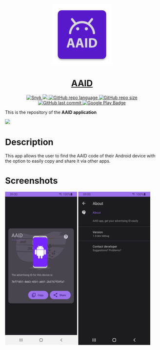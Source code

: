 <p align="center">
  <img src="https://github.com/figonzal1/AAID/blob/main/app/src/main/res/mipmap-xxxhdpi/ic_launcher.png" width="200" height="200">
</p>
<h1 align="center"><a href="https://play.google.com/store/apps/details?id=cl.figonzal.aaid">AAID</a></h1>

<p align="center">

  <a href="https://snyk.io/test/github/figonzal1/LastQuakeChile?targetFile=app/build.gradle" >
        <img alt="Snyk" src="https://snyk.io/test/github/figonzal1/LastQuakeChile/badge.svg?targetFile=app/build.gradle" >
  </a>

  <a href="https://www.codefactor.io/repository/github/figonzal1/aaid" >
        <img src="https://www.codefactor.io/repository/github/figonzal1/aaid/badge" >
  </a>

  <a href="https://img.shields.io/github/languages/top/figonzal1/AAID?color=orange" >
        <img alt="GitHub repo language" src="https://img.shields.io/github/languages/top/figonzal1/AAID?color=orange">
  </a>

   <a href="https://img.shields.io/github/repo-size/figonzal1/AAID" >
         <img alt="GitHub repo size" src="https://img.shields.io/github/repo-size/figonzal1/AAID">
    </a>

   <a href="https://img.shields.io/github/last-commit/figonzal1/AAID?color=yellow" >
        <img alt="GitHub last commit" src="https://img.shields.io/github/last-commit/figonzal1/AAID?color=yellow">
   </a>
  <a href="https://play.google.com/store/apps/details?id=cl.figonzal.aaid">
        <img alt="Google Play Badge" src="https://img.shields.io/endpoint?color=green&logo=google-play&logoColor=green&url=https%3A%2F%2Fplay.cuzi.workers.dev%2Fplay%3Fi%3Dcl.figonzal.aaid%26l%3DGoogle%2520Play%26m%3DVersion%253A%2520%24version%2520%257C%2520Downloads%2520%2524shortinstalls%2520%257C%2520Updated%253A%2520%2524updated">
  </a>
</p>

This is the repository of the **AAID application**

<a href="https://play.google.com/store/apps/details?id=cl.figonzal.aaid"><img src="https://play.google.com/intl/en_us/badges/images/generic/en_badge_web_generic.png" height="75"></a>

# Description

This app allows the user to find the AAID code of their Android device with the option to easily copy and share it via other apps.

# Screenshots

<img src="https://raw.githubusercontent.com/figonzal1/AAID/main/fastlane/metadata/android/en-US/images/phoneScreenshots/main_activity_1675313713994.png" width="236" height="500"> <img src="https://raw.githubusercontent.com/figonzal1/AAID/main/fastlane/metadata/android/en-US/images/phoneScreenshots/settings_activity_1675313751113.png" width="236" height="500"> 
